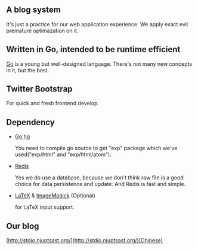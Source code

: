 ## A blog system

It's just a practice for our web application experience. We apply exact evil premature optimazation on it.

## Written in Go, intended to be runtime efficient

[Go](http://golang.org) is a young but well-designed language. There's not many new concepts in it, but the best.

## Twitter Bootstrap

For quick and fresh frontend develop.

## Dependency

* [Go hg](http://https://code.google.com/p/go/)

	You need to compile go source to get "exp" package which we've used("exp/html" and "exp/html/atom").

* [Redis](http://redis.io/)

	Yes we do use a database, because we don't think raw file is a good choice for data persistence and update. And Redis is fast and simple.

* [LaTeX](http://www.tug.org/texlive/) & [ImageMagick](http://www.imagemagick.org/) (Optional)

	for LaTeX input support.

## Our blog

[http://stdio.njuptsast.org/](http://stdio.njuptsast.org/)(Chinese)

